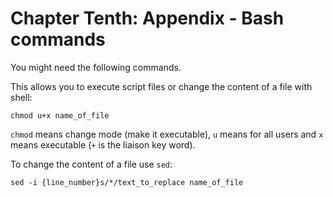 # Chapter Tenth: Appendix - Bash commands

You might need the following commands.

This allows you to execute script files or change the content of a file with shell:
```
chmod u+x name_of_file
```
```chmod``` means change mode (make it executable), ```u``` means for all users and ```x``` means executable (```+``` is the liaison key word).

To change the content of a file use ```sed```:
```
sed -i {line_number}s/*/text_to_replace name_of_file
```


